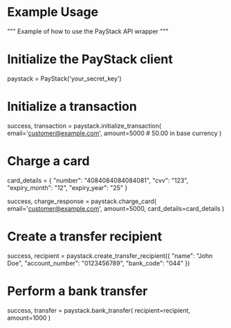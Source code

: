# Example Usage
"""
Example of how to use the PayStack API wrapper
"""
# Initialize the PayStack client
paystack = PayStack('your_secret_key')


# Initialize a transaction
success, transaction = paystack.initialize_transaction(
    email='customer@example.com',
    amount=5000  # 50.00 in base currency
)

# Charge a card
card_details = {
    "number": "4084084084084081",
    "cvv": "123",
    "expiry_month": "12",
    "expiry_year": "25"
}


success, charge_response = paystack.charge_card(
    email='customer@example.com', 
    amount=5000, 
    card_details=card_details
)

# Create a transfer recipient
success, recipient = paystack.create_transfer_recipient({
    "name": "John Doe",
    "account_number": "0123456789",
    "bank_code": "044"
})

# Perform a bank transfer
success, transfer = paystack.bank_transfer(
    recipient=recipient, 
    amount=1000
)
